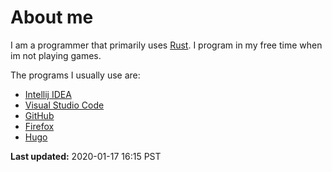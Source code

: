 # About me

I am a programmer that primarily uses [Rust](https://www.rust-lang.org/). I program in my free time when im not playing games.

The programs I usually use are:

* [Intellij IDEA](https://www.jetbrains.com/idea/)
* [Visual Studio Code](https://code.visualstudio.com/)
* [GitHub](https://github.com/)
* [Firefox](https://www.mozilla.org/en-US/firefox/new/)
* [Hugo](https://gohugo.io/)

**Last updated:** 2020-01-17 16:15 PST